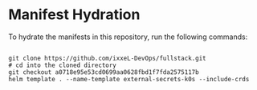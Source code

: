 
# Manifest Hydration

To hydrate the manifests in this repository, run the following commands:

```shell

git clone https://github.com/ixxeL-DevOps/fullstack.git
# cd into the cloned directory
git checkout a0718e95e53cd0699aa0628fbd1f7fda2575117b
helm template . --name-template external-secrets-k0s --include-crds
```